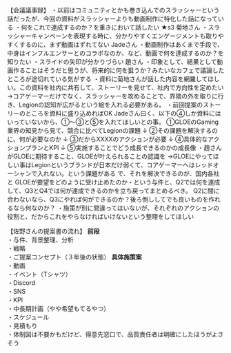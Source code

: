 【会議議事録】
・以前はコミュニティとかも巻き込んでのスラッシャーという話だったが、今回の資料がスラッシャーよりも動画制作に特化した話になっている
・何をこれで達成するのか？を重きにおいて話したい
★s3
菊地さん
・スラッシャーキャンペーンを表現する時に、分かりやすくエンゲージメントも取りやすくするのに、まず動画はずれてない
Jadeさん
・動画制作はあくまで手段で、中身はインフルエンサーとのコラボなのか、など、動画で何を達成するのか？を知りたい
・スライドの矢印が分かりづらい
趙さん
・印象として、結果として動画作ることはそうだと思うが、将来的に何を狙うか？みたいなカフェで議論したところが途切れている気がする
・資料に菊地さんが話した内容を網羅してほしい。この資料を社内に共有して、ストーリーを見せて、社内で方向性を定めたい
→コアゲーマーだけでなく、スラッシャーを攻めることで、界隈の外を取りに行き、Legionの認知が広がるという絵を入れる必要がある。
・前回提案のストーリーのところを資料に盛り込めればOK
Jadeさん曰く、以下の④しか資料にはいっていないから、①～③と⑤を入れてほしいとの事。
①GLOEのGaming業界の知見から見て、競合に比べてLegionの課題
↓
②その課題を解決するのに、何が必要なのか
↓
③だからXXXXのアクションが必要
↓
④具体的なアクションプランとKPI
↓
⑤実施することでどう成長できるのかの成長像
・趙さんがGLOEに期待すること、GLOEが叶えられることの認識を
→GLOEにやってほしい事はLegionというブランドが日本だけ弱くて、コアゲーマーへはレッドオーシャンで入れない。という課題がある
で、それを解決できるのが、国内各社と
GLOEが要望をどのように受け止めたのか・という与件と、Q2では何を達成して、Q3とQ4では何が達成できるのかを立ち戻ってまとめるべき。
Q2に間に合わないなら、Q3にやれば何ができるのか？後ろ倒ししてでも良いものを作れるなら何なのか？
・施策が別に間違ってはいないが、それぞれのアクションの役割と、だからこれをやらなければいけないという整理をしてほしい

【佐野さんの提案書の流れ】
**前段**  
・与件、背景整理、分析  
・戦略  
・ご提案コンセプト（３年後の状態）
**具体施策案**  
・動画  
・イベント（Tシャツ）  
・Discord  
・SNS  
・KPI  
・中長期計画（やや希望もてるやつ）  
・スケジュール  
・見積もり  
・体制図は不要かもだけど、得意先窓口で、品質責任者は明確にしたほうがよさそう